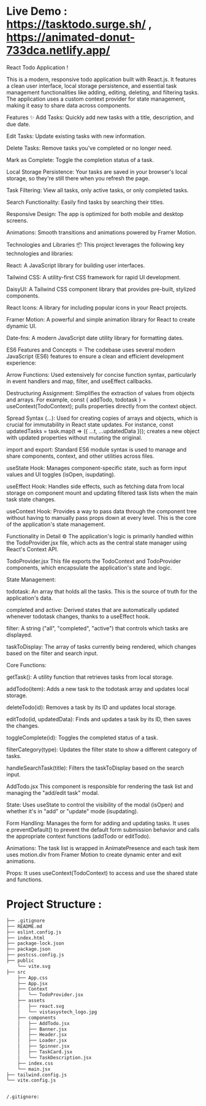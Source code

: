 # Live Demo : https://tasktodo.surge.sh/ , https://animated-donut-733dca.netlify.app/ 

React Todo Application
!

This is a modern, responsive todo application built with React.js. It features a clean user interface, local storage persistence, and essential task management functionalities like adding, editing, deleting, and filtering tasks. The application uses a custom context provider for state management, making it easy to share data across components.

Features ✨
Add Tasks: Quickly add new tasks with a title, description, and due date.

Edit Tasks: Update existing tasks with new information.

Delete Tasks: Remove tasks you've completed or no longer need.

Mark as Complete: Toggle the completion status of a task.

Local Storage Persistence: Your tasks are saved in your browser's local storage, so they're still there when you refresh the page.

Task Filtering: View all tasks, only active tasks, or only completed tasks.

Search Functionality: Easily find tasks by searching their titles.

Responsive Design: The app is optimized for both mobile and desktop screens.

Animations: Smooth transitions and animations powered by Framer Motion.

Technologies and Libraries 📦
This project leverages the following key technologies and libraries:

React: A JavaScript library for building user interfaces.

Tailwind CSS: A utility-first CSS framework for rapid UI development.

DaisyUI: A Tailwind CSS component library that provides pre-built, stylized components.

React Icons: A library for including popular icons in your React projects.

Framer Motion: A powerful and simple animation library for React to create dynamic UI.

Date-fns: A modern JavaScript date utility library for formatting dates.

ES6 Features and Concepts ⚛️
The codebase uses several modern JavaScript (ES6) features to ensure a clean and efficient development experience:

Arrow Functions: Used extensively for concise function syntax, particularly in event handlers and map, filter, and useEffect callbacks.

Destructuring Assignment: Simplifies the extraction of values from objects and arrays. For example, const { addTodo, todotask } = useContext(TodoContext); pulls properties directly from the context object.

Spread Syntax (...): Used for creating copies of arrays and objects, which is crucial for immutability in React state updates. For instance, const updatedTasks = task.map(t => ({ ...t, ...updatedData })); creates a new object with updated properties without mutating the original.

import and export: Standard ES6 module syntax is used to manage and share components, context, and other utilities across files.

useState Hook: Manages component-specific state, such as form input values and UI toggles (isOpen, isupdating).

useEffect Hook: Handles side effects, such as fetching data from local storage on component mount and updating filtered task lists when the main task state changes.

useContext Hook: Provides a way to pass data through the component tree without having to manually pass props down at every level. This is the core of the application's state management.

Functionality in Detail ⚙️
The application's logic is primarily handled within the TodoProvider.jsx file, which acts as the central state manager using React's Context API.

TodoProvider.jsx
This file exports the TodoContext and TodoProvider components, which encapsulate the application's state and logic.

State Management:

todotask: An array that holds all the tasks. This is the source of truth for the application's data.

completed and active: Derived states that are automatically updated whenever todotask changes, thanks to a useEffect hook.

filter: A string ("all", "completed", "active") that controls which tasks are displayed.

taskToDisplay: The array of tasks currently being rendered, which changes based on the filter and search input.

Core Functions:

getTask(): A utility function that retrieves tasks from local storage.

addTodo(item): Adds a new task to the todotask array and updates local storage.

deleteTodo(id): Removes a task by its ID and updates local storage.

editTodo(id, updatedData): Finds and updates a task by its ID, then saves the changes.

toggleComplete(id): Toggles the completed status of a task.

filterCategory(type): Updates the filter state to show a different category of tasks.

handleSearchTask(title): Filters the taskToDisplay based on the search input.

AddTodo.jsx
This component is responsible for rendering the task list and managing the "add/edit task" modal.

State: Uses useState to control the visibility of the modal (isOpen) and whether it's in "add" or "update" mode (isupdating).

Form Handling: Manages the form for adding and updating tasks. It uses e.preventDefault() to prevent the default form submission behavior and calls the appropriate context functions (addTodo or editTodo).

Animations: The task list is wrapped in AnimatePresence and each task item uses motion.div from Framer Motion to create dynamic enter and exit animations.

Props: It uses useContext(TodoContext) to access and use the shared state and functions.
# Project Structure :
```bash
├── .gitignore
├── README.md
├── eslint.config.js
├── index.html
├── package-lock.json
├── package.json
├── postcss.config.js
├── public
    └── vite.svg
├── src
    ├── App.css
    ├── App.jsx
    ├── Context
    │   └── TodoProvider.jsx
    ├── assets
    │   ├── react.svg
    │   └── vistasystech_logo.jpg
    ├── components
    │   ├── AddTodo.jsx
    │   ├── Banner.jsx
    │   ├── Header.jsx
    │   ├── Loader.jsx
    │   ├── Spinner.jsx
    │   ├── TaskCard.jsx
    │   └── TaskDescription.jsx
    ├── index.css
    └── main.jsx
├── tailwind.config.js
└── vite.config.js


/.gitignore:
```

